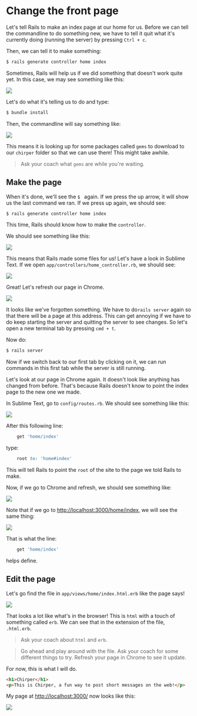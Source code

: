 # Change the front page

Let's tell Rails to make an index page at our home for us.  Before we can tell the commandline to do something new, we have to tell it quit what it's currently doing (running the server) by pressing `Ctrl + c`.

Then, we can tell it to make something:

```bash
$ rails generate controller home index
```

Sometimes, Rails will help us if we did something that doesn't work quite yet.  In this case, we may see something like this:

![](../images/terminal_bundle_install.png)

Let's do what it's telling us to do and type:

```bash
$ bundle install
```

Then, the commandline will say something like:

![](../images/terminal_fetching_gems.png)


This means it is looking up for some packages called `gems` to download to our `chirper` folder so that we can use them! This might take awhile.

> Ask your coach what `gems` are while you're waiting.


## Make the page

When it's done, we'll see the `$ ` again.  If we press the up arrow, it will show us the last command we ran.  If we press up again, we should see:

```bash
$ rails generate controller home index
```

This time, Rails should know how to make the `controller`.

We should see something like this:

![](../images/terminal_controller.png)

This means that Rails made some files for us!  Let's have a look in Sublime Text. If we open `app/controllers/home_controller.rb`, we should see:

![](../images/home_controller.png)

Great!  Let's refresh our page in Chrome.

![](../images/chrome_no_server.png)

It looks like we've forgotten something.  We have to do`rails server` again so that there will be a page at this address. This can get annoying if we have to do keep starting the server and quitting the server to see changes.  So let's open a new terminal tab by pressing `cmd + t`.

Now do:

```bash
$ rails server
```
Now if we switch back to our first tab by clicking on it, we can run commands in this first tab while the server is still running.

Let's look at our page in Chrome again. It doesn't look like anything has changed from before.  That's because Rails doesn't know to point the index page to the new one we made.

In Sublime Text, go to `config/routes.rb`.  We should see something like this:

![](../images/initial_routes.png)


After this following line:

```ruby
    get 'home/index'
```

type:

```ruby
    root to: 'home#index'
```

This will tell Rails to point the `root` of the site to the page we told Rails to make.

Now, if we go to Chrome and refresh, we should see something like:

![](../images/chrome_home-index.png)

Note that if we go to [http://localhost:3000/home/index](http://localhost:3000/home/index), we will see the same thing:

![](../images/chrome_home-index_at_route.png)

That is what the line:
```ruby
    get 'home/index'
```
helps define.

## Edit the page

Let's go find the file in `app/views/home/index.html.erb` like the page says!

![](../images/sublime_index_erb.png)

That looks a lot like what's in the browser!  This is `html` with a touch of something called `erb`.  We can see that in the extension of the file, `.html.erb`.

> Ask your coach about `html` and `erb`.

> Go ahead and play around with the file.  Ask your coach for some different things to try. Refresh your page in Chrome to see it update.

For now, this is what I will do.

```html
<h1>Chirper</h1>
<p>This is Chirper, a fun way to post short messages on the web!</p>
```

My page at [http://localhost:3000/](http://localhost:3000/) now looks like this:

![](../images/chrome_home-index_editted.png)


<!--For fun, let's see if we can tell a new route [http://localhost:3000/nest](http://localhost:3000/nest) to that same page.-->
